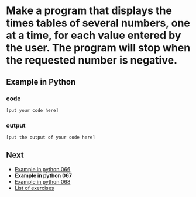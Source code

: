 # Make a program that displays the times tables of several numbers, one at a time, for each value entered by the user. The program will stop when the requested number is negative.

## Example in Python

### code

``` python
[put your code here]
```

### output

```
[put the output of your code here]
```

## Next

- [Example in python 066](../../066/python)
- **Example in python 067**
- [Example in python 068](../../068/python)
- [List of exercises](../..)
